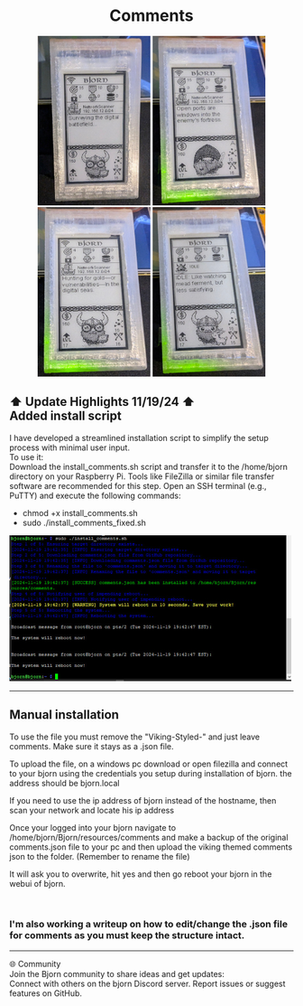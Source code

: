 <div align="center">
  <h1>Comments</h1>

<img src="Images/1.jpg" width="200" height="300" /> <img src="Images/2.jpg" width="200" height="300" />
<img src="Images/3.jpg" width="200" height="300" /> <img src="Images/4.jpg" width="200" height="300" />
</div>

## ⬆ Update Highlights 11/19/24 ⬆ <br> Added install script
I have developed a streamlined installation script to simplify the setup process with minimal user input.
<br>
To use it:
<br>
Download the install_comments.sh script and transfer it to the /home/bjorn directory on your Raspberry Pi. Tools like FileZilla or similar file transfer software are recommended for this step.
Open an SSH terminal (e.g., PuTTY) and execute the following commands:
<br>
- chmod +x install_comments.sh
- sudo ./install_comments_fixed.sh

<img src="Images/script-image.jpg" width="500" height="258" />

---
## Manual installation
To use the file you must remove the "Viking-Styled-" and just leave comments. Make sure it stays as a .json file.
<br>

To upload the file, on a windows pc download or open filezilla and connect to your bjorn using the credentials 
you setup during installation of bjorn. the address should be bjorn.local
<br>

If you need to use the ip address of bjorn instead of the hostname, then scan your network and locate his ip address
<br>

Once your logged into your bjorn navigate to /home/bjorn/Bjorn/resources/comments and make a backup of the original comments.json file to your pc and then upload the viking themed comments json to the folder. (Remember to rename the file)
<br>

It will ask you to overwrite, hit yes and then go reboot your bjorn in the webui of bjorn. 

<br>

### I'm also working a writeup on how to edit/change the .json file for comments as you must keep the structure intact.

---

🌐 Community
<br>
Join the Bjorn community to share ideas and get updates:
<br>
Connect with others on the bjorn Discord server.
Report issues or suggest features on GitHub.